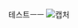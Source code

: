 테스트ㅡㅡ
![캡처](https://user-images.githubusercontent.com/86776597/211749958-e4d44283-5303-4004-8eb9-d2b6bee79e48.PNG)
